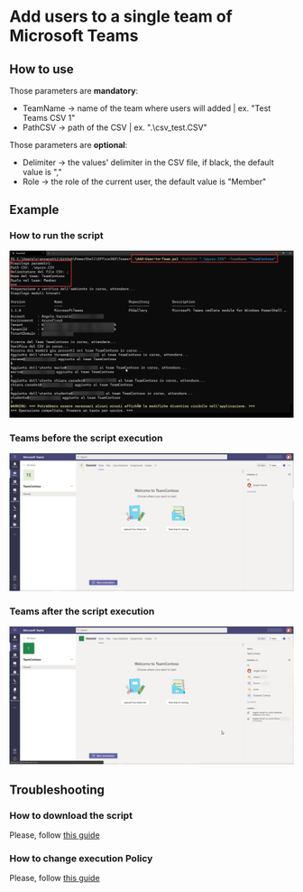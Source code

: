 # Add users to a single team of Microsoft Teams


## How to use

Those parameters are <b>mandatory</b>:
* TeamName -> name of the team where users will added | ex. "Test Teams CSV 1"
* PathCSV -> path of the CSV | ex. ".\csv_test.CSV"

Those parameters are <b>optional</b>:
* Delimiter -> the values' delimiter in the CSV file, if black, the default value is ","
* Role -> the role of the current user, the default value is "Member"

## Example

### How to run the script
![How-to-run-the-script](https://raw.githubusercontent.com/AngelusGi/PowerShell/master/Office365/Teams/Add%20users%20to%20a%20single%20team/Screenshots/How-to-run-the-script.png)

### Teams before the script execution
![Teams-Before-Script](https://raw.githubusercontent.com/AngelusGi/PowerShell/master/Office365/Teams/Add%20users%20to%20a%20single%20team/Screenshots/Teams-Before-Script.png)

### Teams after the script execution
![Teams-After-Script](https://raw.githubusercontent.com/AngelusGi/PowerShell/master/Office365/Teams/Add%20users%20to%20a%20single%20team/Screenshots/Teams-After-Script.png)


## Troubleshooting

### How to download the script
Please, follow [this guide](https://github.com/AngelusGi/PowerShell/tree/master/Others/How%20to%20download%20single%20file%20from%20GitHub)

### How to change execution Policy
Please, follow [this guide](https://github.com/AngelusGi/PowerShell/tree/master/Others/Resolve%20errors%20about%20Execution%20Policy)
